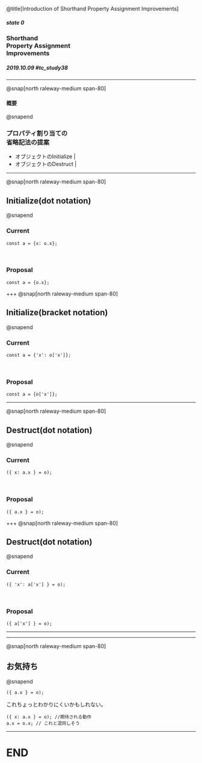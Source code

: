 @title[Introduction of Shorthand Property Assignment Improvements]

##### state 0
### Shorthand<br/>Property Assignment<br/>Improvements
##### 2019.10.09 \#tc_study38

---
@snap[north raleway-medium span-80]
#### 概要
@snapend

### プロパティ割り当ての<br/>省略記法の提案
 - オブジェクトのInitialize |
 - オブジェクトのDestruct | 

---
@snap[north raleway-medium span-80]
## Initialize(dot notation)
@snapend

### Current
```text
const a = {x: o.x};
```

<br/>

### Proposal
```text
const a = {o.x};
```

+++
@snap[north raleway-medium span-80]
## Initialize(bracket notation)
@snapend

### Current
```text
const a = {'x': o['x']};
```

<br/>

### Proposal
```text
const a = {o['x']};
```

---
@snap[north raleway-medium span-80]
## Destruct(dot notation)
@snapend

### Current
```text
({ x: a.x } = o);
```

<br/>

### Proposal
```text
({ a.x } = o);
```

+++
@snap[north raleway-medium span-80]
## Destruct(dot notation)
@snapend

### Current
```text
({ 'x': a['x'] } = o);
```

<br/>

### Proposal
```text
({ a['x'] } = o);
```

---

---
@snap[north raleway-medium span-80]
## お気持ち
@snapend
```text
({ a.x } = o);
```

これちょっとわかりにくいかもしれない。

```text
({ x: a.x } = o); //期待される動作
a.x = o.x; // これと混同しそう
```

---
# END
